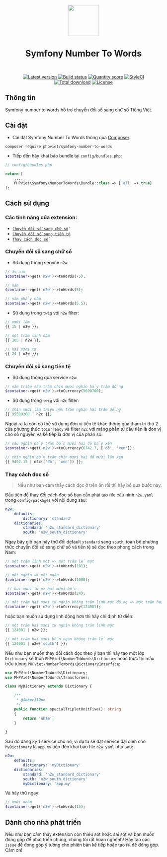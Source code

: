 <p align="center">
    <a href="https://github.com/symfony" target="_blank">
        <img src="https://avatars0.githubusercontent.com/u/143937" height="100px">
    </a>
    <h1 align="center">Symfony Number To Words</h1>
    <br>
    <p align="center">
    <a href="https://packagist.org/packages/phpviet/symfony-number-to-words"><img src="https://img.shields.io/packagist/v/phpviet/symfony-number-to-words.svg?style=flat-square" alt="Latest version"></a>
    <a href="https://travis-ci.org/phpviet/symfony-number-to-words"><img src="https://img.shields.io/travis/phpviet/symfony-number-to-words/master.svg?style=flat-square" alt="Build status"></a>
    <a href="https://scrutinizer-ci.com/g/phpviet/symfony-number-to-words"><img src="https://img.shields.io/scrutinizer/g/phpviet/symfony-number-to-words.svg?style=flat-square" alt="Quantity score"></a>
    <a href="https://styleci.io/repos/190297801"><img src="https://styleci.io/repos/190297801/shield?branch=master" alt="StyleCI"></a>
    <a href="https://packagist.org/packages/phpviet/symfony-number-to-words"><img src="https://img.shields.io/packagist/dt/phpviet/symfony-number-to-words.svg?style=flat-square" alt="Total download"></a>
    <a href="https://packagist.org/packages/phpviet/symfony-number-to-words"><img src="https://img.shields.io/packagist/l/phpviet/symfony-number-to-words.svg?style=flat-square" alt="License"></a>
    </p>
</p>

## Thông tin

Symfony number to words hổ trợ chuyển đổi số sang chữ số Tiếng Việt.

## Cài đặt

+ Cài đặt Symfony Number To Words thông qua [Composer](https://getcomposer.org):

```bash
composer require phpviet/symfony-number-to-words
```

+ Tiếp đến hãy khai báo bundle tại `config/bundles.php`:

```php
// config/bundles.php

return [
    .....
    PHPViet\Symfony\NumberToWords\Bundle::class => ['all' => true]
];
```

## Cách sử dụng

### Các tính năng của extension:

- [`Chuyển đổi số sang chữ số`](#Chuyển-đổi-số-sang-chữ-số)
- [`Chuyển đổi số sang tiền tệ`](#Chuyển-đổi-số-sang-tiền-tệ)
- [`Thay cách đọc số`](#Thay-cách-đọc-số)

### Chuyển đổi số sang chữ số

+ Sử dụng thông service `n2w`:

```php
// âm năm
$container->get('n2w')->toWords(-5); 

// năm
$container->get('n2w')->toWords(5); 

// năm phẩy năm
$container->get('n2w')->toWords(5.5); 
```

+ Sử dụng trong `twig` với `n2w` filter:

```php
// mười lăm
{{ 15 | n2w }}; 

// một trăm linh năm
{{ 105 | n2w }}; 

// hai mươi tư
{{ 24 | n2w }}; 
```

### Chuyển đổi số sang tiền tệ

+ Sử dụng thông qua service `n2w`:

```php
// năm triệu sáu trăm chín mươi nghìn bảy trăm đồng
$container->get('n2w')->toCurrency(5690700);
```

+ Sử dụng trong `twig` với `n2c` filter:

```php
// chín mươi lăm triệu năm trăm nghìn hai trăm đồng
{{ 95500200 | n2c }};
```

Ngoài ra ta còn có thể sử dụng đơn vị tiền tệ khác thông qua tham trị thứ 2 của phương thức
`toCurrency` và filter `n2c` với mảng phần từ đầu tiên là đơn vị cho số nguyên và kế tiếp là đơn vị của phân số:

```php
// sáu nghìn bảy trăm bốn mươi hai đô bảy xen
$container->get('n2w')->toCurrency(6742.7, ['đô', 'xen']);

// chín nghìn bốn trăm chín mươi hai đô mười lăm xen
{{ 9492.15 | n2c(['đô', 'xen']) }};
```

### Thay cách đọc số

> Nếu như bạn cảm thấy cách đọc ở trên ổn rồi thì hãy bỏ qua bước này.

Đầu tiên để thay đổi cách đọc số bạn cần phải tạo file cấu hình `n2w.yaml` trong `config/packages` với nội dung sau:

```yaml
n2w:
    defaults:
        dictionary: 'standard'
    dictionaries:
        standard: 'n2w_standard_dictionary'
        south: 'n2w_south_dictionary'
```

Ngay bây giờ bạn hãy thử đổi default `standard` sang `south`, toàn bộ phương thức chuyển
đổi số sang chữ số và tiền tệ sẽ đọc theo phong cách trong Nam:

```php
// một trăm linh một => một trăm lẻ một
$container->get('n2w')->toWords(101);

// một nghìn => một ngàn
$container->get('n2w')->toWords(1000);

 // hai mươi tư => hai mươi bốn
$container->get('n2w')->toWords(24);

// một trăm hai mươi tư nghìn không trăm linh một đồng => một trăm hai mươi bốn ngàn không trăm lẻ một đồng
$container->get('n2w')->toCurrency(124001);
```

hoặc bạn muốn sử dụng linh động hơn thì hãy chỉ định từ điển:

```php
// một trăm hai mươi tư nghìn không trăm linh một
{{ 124001 | n2w }};

// một trăm hai mươi bốn ngàn không trăm lẻ một
{{ 124001 | n2w('south') }};
```

Nếu như bạn muốn thay đổi cách đọc theo ý bạn thì hãy tạo một lớp `Dictionary` kế thừa
`PHPViet\NumberToWords\Dictionary` hoặc thực thi mẫu trừu tượng `PHPViet\NumberToWords\DictionaryInterface`:

```php
use PHPViet\NumberToWords\Dictionary;
use PHPViet\NumberToWords\Transformer;

class MyDictionary extends Dictionary {

    /**
     * @inheritDoc
     */
    public function specialTripletUnitFive(): string
    {
        return 'nhăm';
    }

}
```

Sau đó đăng ký 1 service cho nó, ví dụ ta sẽ đặt service đại diện cho `MyDictionary` là `app.my` 
tiếp đến khai báo file `n2w.yaml` như sau:

```yaml
n2w:
    defaults:
        dictionary: 'myDictionary'
    dictionaries:
        standard: 'n2w_standard_dictionary'
        south: 'n2w_south_dictionary'
        myDictionary: 'app.my'
```

Và hãy thử ngay:

```php
// mười nhăm
$container->get('n2w')->toWords(15);
```

## Dành cho nhà phát triển

Nếu như bạn cảm thấy extension còn thiếu sót hoặc sai sót và bạn muốn đóng góp để phát triển chung, 
chúng tôi rất hoan nghênh! Hãy tạo các `issue` để đóng góp ý tưởng cho phiên bản kế tiếp 
hoặc tạo `PR` để đóng góp. Cảm ơn!
